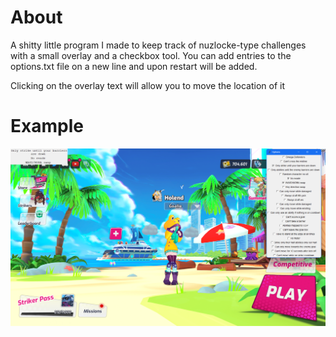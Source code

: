 # About
A shitty little program I made to keep track of nuzlocke-type challenges with a small overlay and a checkbox tool.  You can add entries to the options.txt file on a new line and upon restart will be added.

Clicking on the overlay text will allow you to move the location of it

# Example
![alt text](eg.png)
